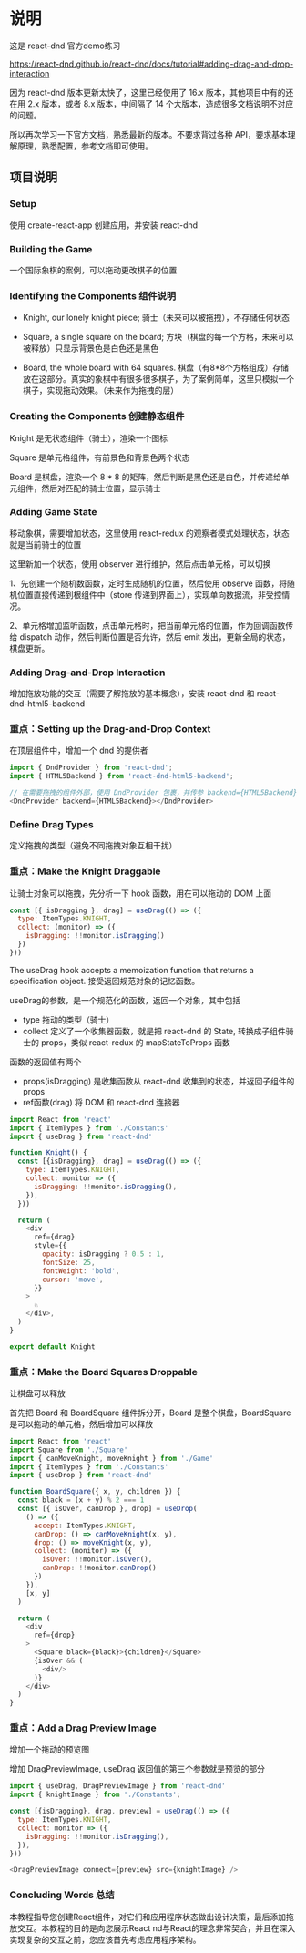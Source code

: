 # 说明

这是 react-dnd 官方demo练习

https://react-dnd.github.io/react-dnd/docs/tutorial#adding-drag-and-drop-interaction

因为 react-dnd 版本更新太快了，这里已经使用了 16.x 版本，其他项目中有的还在用 2.x 版本，或者 8.x 版本，中间隔了 14 个大版本，造成很多文档说明不对应的问题。

所以再次学习一下官方文档，熟悉最新的版本。不要求背过各种 API，要求基本理解原理，熟悉配置，参考文档即可使用。



## 项目说明

### Setup

使用 create-react-app 创建应用，并安装 react-dnd 

### Building the Game

一个国际象棋的案例，可以拖动更改棋子的位置

### Identifying the Components 组件说明

- Knight, our lonely knight piece; 骑士（未来可以被拖拽），不存储任何状态

- Square, a single square on the board; 方块（棋盘的每一个方格，未来可以被释放）只显示背景色是白色还是黑色

- Board, the whole board with 64 squares. 棋盘（有8*8个方格组成）存储放在这部分。真实的象棋中有很多很多棋子，为了案例简单，这里只模拟一个棋子，实现拖动效果。（未来作为拖拽的层）

### Creating the Components 创建静态组件

Knight 是无状态组件（骑士），渲染一个图标

Square 是单元格组件，有前景色和背景色两个状态

Board 是棋盘，渲染一个 8 * 8 的矩阵，然后判断是黑色还是白色，并传递给单元组件，然后对匹配的骑士位置，显示骑士

### Adding Game State

移动象棋，需要增加状态，这里使用 react-redux 的观察者模式处理状态，状态就是当前骑士的位置

这里新加一个状态，使用 observer 进行维护，然后点击单元格，可以切换

1、先创建一个随机数函数，定时生成随机的位置，然后使用 observe 函数，将随机位置直接传递到根组件中（store 传递到界面上），实现单向数据流，非受控情况。

2、单元格增加监听函数，点击单元格时，把当前单元格的位置，作为回调函数传给 dispatch 动作，然后判断位置是否允许，然后 emit 发出，更新全局的状态，棋盘更新。



### Adding Drag-and-Drop Interaction

增加拖放功能的交互（需要了解拖放的基本概念），安装 react-dnd 和 react-dnd-html5-backend

### 重点：Setting up the Drag-and-Drop Context

在顶层组件中，增加一个 dnd 的提供者

~~~js
import { DndProvider } from 'react-dnd';
import { HTML5Backend } from 'react-dnd-html5-backend';

// 在需要拖拽的组件外部，使用 DndProvider 包裹，并传参 backend={HTML5Backend}
<DndProvider backend={HTML5Backend}></DndProvider>
~~~

### Define Drag Types

定义拖拽的类型（避免不同拖拽对象互相干扰）

### 重点：Make the Knight Draggable

让骑士对象可以拖拽，先分析一下 hook 函数，用在可以拖动的 DOM 上面

~~~js
const [{ isDragging }, drag] = useDrag(() => ({
  type: ItemTypes.KNIGHT,
  collect: (monitor) => ({
    isDragging: !!monitor.isDragging()
  })
}))
~~~

The useDrag hook accepts a memoization function that returns a specification object. 接受返回规范对象的记忆函数。

useDrag的参数，是一个规范化的函数，返回一个对象，其中包括
- type 拖动的类型（骑士）
- collect 定义了一个收集器函数，就是把 react-dnd 的 State, 转换成子组件骑士的 props，类似 react-redux 的 mapStateToProps 函数

函数的返回值有两个
- props(isDragging) 是收集函数从 react-dnd 收集到的状态，并返回子组件的 props
- ref函数(drag) 将 DOM 和 react-dnd 连接器

~~~js
import React from 'react'
import { ItemTypes } from './Constants'
import { useDrag } from 'react-dnd'

function Knight() {
  const [{isDragging}, drag] = useDrag(() => ({
    type: ItemTypes.KNIGHT,
    collect: monitor => ({
      isDragging: !!monitor.isDragging(),
    }),
  }))

  return (
    <div
      ref={drag}
      style={{
        opacity: isDragging ? 0.5 : 1,
        fontSize: 25,
        fontWeight: 'bold',
        cursor: 'move',
      }}
    >
      ♘
    </div>,
  )
}

export default Knight
~~~

### 重点：Make the Board Squares Droppable

让棋盘可以释放

首先把 Board 和 BoardSquare 组件拆分开，Board 是整个棋盘，BoardSquare 是可以拖动的单元格，然后增加可以释放

~~~js
import React from 'react'
import Square from './Square'
import { canMoveKnight, moveKnight } from './Game'
import { ItemTypes } from './Constants'
import { useDrop } from 'react-dnd'

function BoardSquare({ x, y, children }) {
  const black = (x + y) % 2 === 1
  const [{ isOver, canDrop }, drop] = useDrop(
    () => ({
      accept: ItemTypes.KNIGHT,
      canDrop: () => canMoveKnight(x, y),
      drop: () => moveKnight(x, y),
      collect: (monitor) => ({
        isOver: !!monitor.isOver(),
        canDrop: !!monitor.canDrop()
      })
    }),
    [x, y]
  )

  return (
    <div
      ref={drop}
    >
      <Square black={black}>{children}</Square>
      {isOver && (
        <div/>
      )}
    </div>
  )
}
~~~

### 重点：Add a Drag Preview Image

增加一个拖动的预览图

增加 DragPreviewImage, useDrag 返回值的第三个参数就是预览的部分

~~~js
import { useDrag, DragPreviewImage } from 'react-dnd'
import { knightImage } from './Constants';

const [{isDragging}, drag, preview] = useDrag(() => ({
  type: ItemTypes.KNIGHT,
  collect: monitor => ({
    isDragging: !!monitor.isDragging(),
  }),
}))

<DragPreviewImage connect={preview} src={knightImage} />

~~~

### Concluding Words 总结

本教程指导您创建React组件，对它们和应用程序状态做出设计决策，最后添加拖放交互。本教程的目的是向您展示React nd与React的理念非常契合，并且在深入实现复杂的交互之前，您应该首先考虑应用程序架构。
